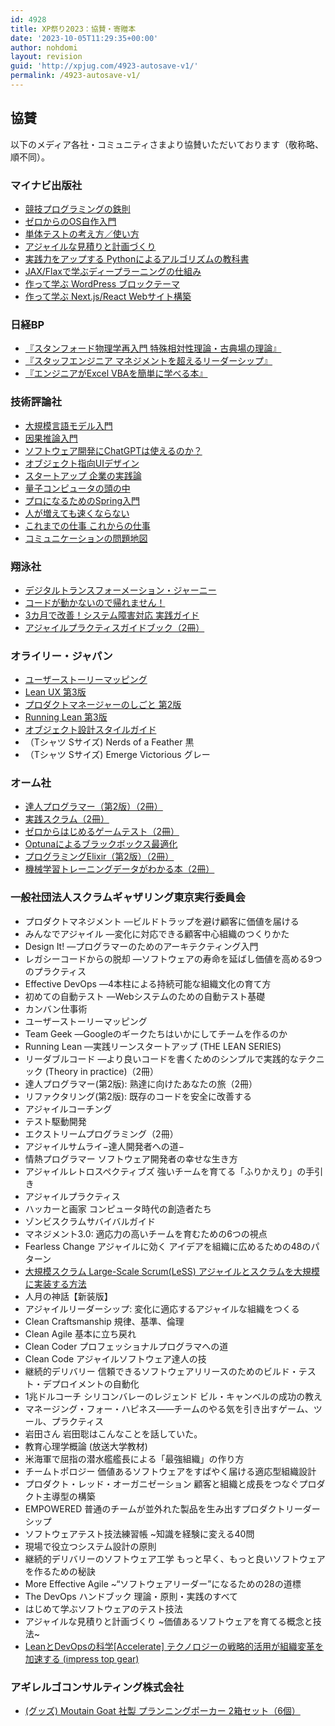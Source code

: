 ```yaml
---
id: 4928
title: XP祭り2023：協賛・寄贈本
date: '2023-10-05T11:29:35+00:00'
author: nohdomi
layout: revision
guid: 'http://xpjug.com/4923-autosave-v1/'
permalink: /4923-autosave-v1/
---
```


## 協賛

以下のメディア各社・コミュニティさまより協賛いただいております（敬称略、順不同）。

### マイナビ出版社

- [競技プログラミングの鉄則](https://book.mynavi.jp/ec/products/detail/id=131288)
- [ゼロからのOS自作入門](https://book.mynavi.jp/ec/products/detail/id=121220)
- [単体テストの考え方／使い方](https://book.mynavi.jp/ec/products/detail/id=134252)
- [アジャイルな見積りと計画づくり](https://book.mynavi.jp/ec/products/detail/id=22141)
- [実践力をアップする Pythonによるアルゴリズムの教科書](https://book.mynavi.jp/ec/products/detail/id=138749)
- [JAX/Flaxで学ぶディープラーニングの仕組み](https://book.mynavi.jp/ec/products/detail/id=135373)
- [作って学ぶ WordPress ブロックテーマ](https://book.mynavi.jp/ec/products/detail/id=135047)
- [作って学ぶ Next.js/React Webサイト構築](https://book.mynavi.jp/ec/products/detail/id=130848)

### 日経BP

- [『スタンフォード物理学再入門 特殊相対性理論・古典場の理論』](https://bookplus.nikkei.com/atcl/catalog/23/04/10/00765/)
- [『スタッフエンジニア マネジメントを超えるリーダーシップ』](https://bookplus.nikkei.com/atcl/catalog/23/04/07/00760/)
- [『エンジニアがExcel VBAを簡単に学べる本』](https://bookplus.nikkei.com/atcl/catalog/23/06/19/00876/)

### 技術評論社

- [大規模言語モデル入門](https://gihyo.jp/book/2023/978-4-297-13633-8)
- [因果推論入門](https://gihyo.jp/book/2023/978-4-297-13417-4)
- [ソフトウェア開発にChatGPTは使えるのか？](https://gihyo.jp/book/2023/978-4-297-13615-4)
- [オブジェクト指向UIデザイン](https://gihyo.jp/book/2020/978-4-297-11351-3)
- [スタートアップ 企業の実践論](https://gihyo.jp/book/2023/978-4-297-13401-3)
- [量子コンピュータの頭の中](https://gihyo.jp/book/2023/978-4-297-13511-9)
- [プロになるためのSpring入門](https://gihyo.jp/book/2023/978-4-297-13613-0)
- [人が増えても速くならない](https://gihyo.jp/book/2023/978-4-297-13565-2)
- [これまでの仕事 これからの仕事](https://gihyo.jp/book/2023/978-4-297-13553-9)
- [コミュニケーションの問題地図](https://gihyo.jp/book/2023/978-4-297-13595-9)

### 翔泳社

- [デジタルトランスフォーメーション・ジャーニー](https://www.shoeisha.co.jp/book/detail/9784798172569)
- [コードが動かないので帰れません！ ](https://www.shoeisha.co.jp/book/detail/9784798180670)
- [3カ月で改善！システム障害対応 実践ガイド](https://www.shoeisha.co.jp/book/detail/9784798178905)
- [アジャイルプラクティスガイドブック（2冊）](https://www.shoeisha.co.jp/book/detail/9784798176727)

### オライリー・ジャパン

- [ユーザーストーリーマッピング](https://www.oreilly.co.jp/books/9784873117324/)
- [Lean UX 第3版](https://www.oreilly.co.jp/books/9784873119984/)
- [プロダクトマネージャーのしごと 第2版](https://www.oreilly.co.jp/books/9784814400430/)
- [Running Lean 第3版](https://www.oreilly.co.jp/books/9784814400263/)
- [オブジェクト設計スタイルガイド](https://www.oreilly.co.jp/books/9784814400331/)
- （Tシャツ Sサイズ) Nerds of a Feather 黒
- （Tシャツ Sサイズ) Emerge Victorious グレー

### オーム社

- [達人プログラマー（第2版）（2冊）](https://www.ohmsha.co.jp/book/9784274226298/)
- [実践スクラム（2冊）](https://www.ohmsha.co.jp/book/9784274230431/)
- [ゼロからはじめるゲームテスト（2冊）](https://www.ohmsha.co.jp/book/9784274230677/)
- [Optunaによるブラックボックス最適化](https://www.ohmsha.co.jp/book/9784274230103/)
- [プログラミングElixir（第2版）（2冊）](https://www.ohmsha.co.jp/book/9784274226373/)
- [機械学習トレーニングデータがわかる本（2冊）](https://www.ohmsha.co.jp/book/9784274230448/)

### 一般社団法人スクラムギャザリング東京実行委員会

- プロダクトマネジメント ―ビルドトラップを避け顧客に価値を届ける
- みんなでアジャイル ―変化に対応できる顧客中心組織のつくりかた
- Design It! ―プログラマーのためのアーキテクティング入門
- レガシーコードからの脱却 ―ソフトウェアの寿命を延ばし価値を高める9つのプラクティス
- Effective DevOps ―4本柱による持続可能な組織文化の育て方
- 初めての自動テスト ―Webシステムのための自動テスト基礎
- カンバン仕事術
- ユーザーストーリーマッピング
- Team Geek ―Googleのギークたちはいかにしてチームを作るのか
- Running Lean ―実践リーンスタートアップ (THE LEAN SERIES)
- リーダブルコード ―より良いコードを書くためのシンプルで実践的なテクニック (Theory in practice)（2冊）
- 達人プログラマー(第2版): 熟達に向けたあなたの旅（2冊）
- リファクタリング(第2版): 既存のコードを安全に改善する
- アジャイルコーチング
- テスト駆動開発
- エクストリームプログラミング（2冊）
- アジャイルサムライ−達人開発者への道−
- 情熱プログラマー ソフトウェア開発者の幸せな生き方
- アジャイルレトロスペクティブズ 強いチームを育てる「ふりかえり」の手引き
- アジャイルプラクティス
- ハッカーと画家 コンピュータ時代の創造者たち
- ゾンビスクラムサバイバルガイド
- マネジメント3.0: 適応力の高いチームを育むための6つの視点
- Fearless Change アジャイルに効く アイデアを組織に広めるための48のパターン
- <a href="">大規模スクラム Large-Scale Scrum(LeSS) アジャイルとスクラムを大規模に実装する方法</a>
- 人月の神話【新装版】
- アジャイルリーダーシップ: 変化に適応するアジャイルな組織をつくる
- Clean Craftsmanship 規律、基準、倫理
- Clean Agile 基本に立ち戻れ
- Clean Coder プロフェッショナルプログラマへの道
- Clean Code アジャイルソフトウェア達人の技
- 継続的デリバリー 信頼できるソフトウェアリリースのためのビルド・テスト・デプロイメントの自動化
- 1兆ドルコーチ シリコンバレーのレジェンド ビル・キャンベルの成功の教え
- マネージング・フォー・ハピネス――チームのやる気を引き出すゲーム、ツール、プラクティス
- 岩田さん 岩田聡はこんなことを話していた。
- 教育心理学概論 (放送大学教材)
- 米海軍で屈指の潜水艦艦長による「最強組織」の作り方
- チームトポロジー 価値あるソフトウェアをすばやく届ける適応型組織設計
- プロダクト・レッド・オーガニゼーション 顧客と組織と成長をつなぐプロダクト主導型の構築
- EMPOWERED 普通のチームが並外れた製品を生み出すプロダクトリーダーシップ
- ソフトウェアテスト技法練習帳 ~知識を経験に変える40問
- 現場で役立つシステム設計の原則
- 継続的デリバリーのソフトウェア工学 もっと早く、もっと良いソフトウェアを作るための秘訣
- More Effective Agile ~“ソフトウェアリーダー”になるための28の道標
- The DevOps ハンドブック 理論・原則・実践のすべて
- はじめて学ぶソフトウェアのテスト技法
- アジャイルな見積りと計画づくり ~価値あるソフトウェアを育てる概念と技法~
- <a href="">LeanとDevOpsの科学\[Accelerate\] テクノロジーの戦略的活用が組織変革を加速する (impress top gear)</a>

### アギレルゴコンサルティング株式会社

- <a href="">(グッズ) Moutain Goat 社製 プランニングポーカー 2箱セット（6個）</a>